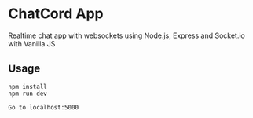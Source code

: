 # ChatCord App
Realtime chat app with websockets using Node.js, Express and Socket.io with Vanilla JS

## Usage
```
npm install
npm run dev

Go to localhost:5000

